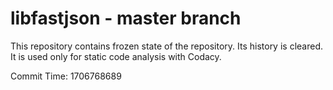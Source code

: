 # libfastjson - master branch

This repository contains frozen state of the repository.
Its history is cleared. It is used only for static code
analysis with Codacy.

Commit Time: 1706768689